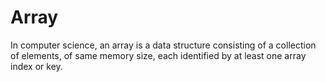 # Array

 In computer science, an array is a data structure consisting of a
 collection of elements, of same memory size, each identified by at
 least one array index or key.
